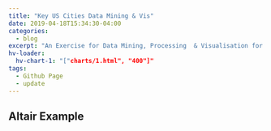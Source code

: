 ```yaml
---
title: "Key US Cities Data Mining & Vis"
date: 2019-04-18T15:34:30-04:00
categories:
  - blog
excerpt: "An Exercise for Data Mining, Processing  & Visualisation for key 10 US Cities"
hv-loader:
  hv-chart-1: "["charts/1.html", "400"]"
tags:
  - Github Page
  - update
---
```


## Altair Example
<div id="hv-chart-1"></div>
